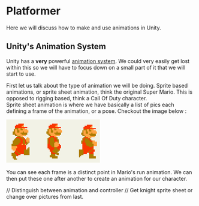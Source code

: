 # Platformer

Here we will discuss how to make and use animations in Unity.

## Unity's Animation System

Unity has a **very** powerful [animation system](https://docs.unity3d.com/Manual/AnimationOverview.html). We could very easily get lost within this so we will have to focus down on a small part of it that we will start to use.

First let us talk about the type of animation we will be doing. Sprite based animations, or sprite sheet animation, think the original Super Mario. This is opposed to rigging based, think a Call Of Duty character.\
Sprite sheet animation is where we have basically a list of pics each defining a frame of the animation, or a pose. Checkout the image below :

![MarioRun](Images/MarioRun.JPG)

You can see each frame is a distinct point in Mario's run animation. We can then put these one after another to create an animation for our character.

// Distinguish between animation and controller
// Get knight sprite sheet or change over pictures from last.